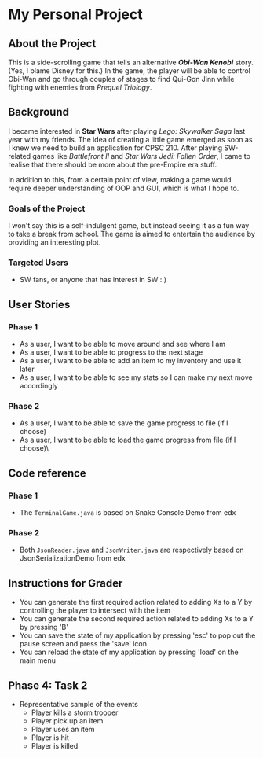 # My Personal Project


## About the Project
This is a side-scrolling game that tells an alternative <b><em>Obi-Wan Kenobi</em></b> story. (Yes, I blame Disney for this.) 
In the game, the player will be able to control Obi-Wan 
and go through couples of stages to find Qui-Gon Jinn while fighting with enemies from *Prequel Triology*.
## Background
I became interested in **Star Wars** after playing *Lego: Skywalker Saga* last year with my friends. 
The idea of creating a little game emerged as soon as I knew we need to build an application for CPSC 210.
After playing SW-related games like <em>Battlefront II</em> and <em>Star Wars Jedi: Fallen Order</em>, 
I came to realise that there should be more about the pre-Empire era stuff. 

In addition to this, from a certain point of view, making a game would require deeper 
understanding of OOP and GUI, which is what I hope to.

### Goals of the Project

I won't say this is a self-indulgent game, but instead seeing it as a fun way to take a break
from school. The game is aimed to entertain the audience by providing an interesting plot.
 
### Targeted Users

- SW fans, or anyone that has interest in SW : )

## User Stories
### Phase 1
- As a user, I want to be able to move around and see where I am
- As a user, I want to be able to progress to the next stage 
- As a user, I want to be able to add an item to my inventory and use it later
- As a user, I want to be able to see my stats so I can make my next move accordingly

### Phase 2
- As a user, I want to be able to save the game progress to file (if I choose)
- As a user, I want to be able to load the game progress from file (if I choose)\


## Code reference
### Phase 1
- The `TerminalGame.java` is based on Snake Console Demo from edx
### Phase 2
- Both `JsonReader.java` and `JsonWriter.java` are respectively based on JsonSerializationDemo from edx


## Instructions for Grader
- You can generate the first required action related to adding Xs to a Y by controlling the player to intersect with the item
- You can generate the second required action related to adding Xs to a Y by pressing 'B'
- You can save the state of my application by pressing 'esc' to pop out the pause screen and press the 'save' icon
- You can reload the state of my application by pressing 'load' on the main menu

## Phase 4: Task 2
- Representative sample of the events
  - Player kills a storm trooper
  - Player pick up an item
  - Player uses an item
  - Player is hit
  - Player is killed













